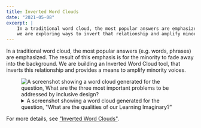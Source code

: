 ```yaml
---
title: Inverted Word Clouds
date: "2021-05-08"
excerpt: |
    In a traditional word cloud, the most popular answers are emphasized. With Inverted Word Clouds,
    we are exploring ways to invert that relationship and amplify minority voices.
---
```


In a traditional word cloud, the most popular answers (e.g. words, phrases) are emphasized. The result of
this emphasis is for the minority to fade away into the background. We are building an Inverted Word Cloud
tool, that inverts this relationship and provides a means to amplify minority voices.

<figure>
    <img
        src="/news/images/wordle.jpg"
        alt="A screenshot showing a word cloud generated for the question,
            What are the three most important problems to be addressed by inclusive design?"
    >
    <figcaption>
        <details>
            <summary>
                A screenshot showing a word cloud generated for the question, "What are the qualities of
                our Learning Imaginary?"
            </summary>
            <p>
                In this Inverted Word Cloud, the minority answers are emphasised, appearing larger, while the
                majority responses appear smaller. For example "formative feedback" and "differentiation in design"
                appear more prominently; where as, "open" and "safety" appear smaller. Visually all of the words are
                arranged at different angles and appear in different colours. However, the most salient dimension is
                the size of the font the words are displayed in. It's also worth noting that some of the de-emphasized
                words are sufficiently small that they are unreadable. If there was no option to invert the word
                cloud, these ideas would be lost.
            </p>
        </details>
    </figcaption>
</figure>

For more details, see ["Inverted Word Clouds"](https://wecount.inclusivedesign.ca/views/inverted-wordles/).
